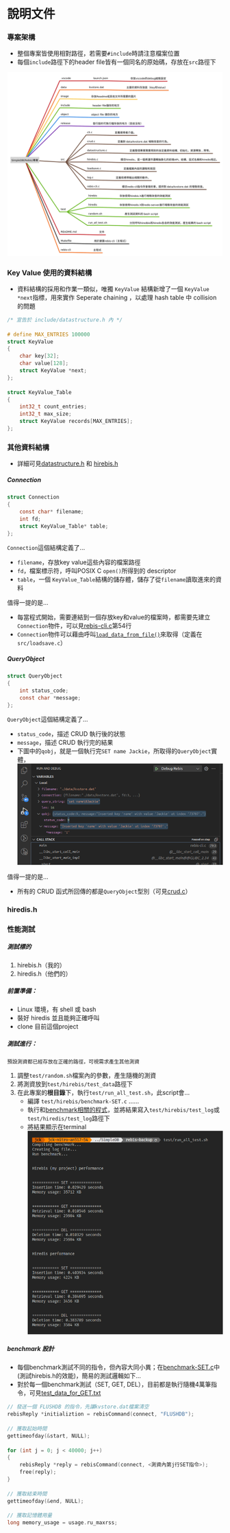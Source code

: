 # 說明文件

### 專案架構
- 整個專案皆使用相對路徑，若需要`#include`時請注意檔案位置
- 每個`include`路徑下的header file皆有一個同名的原始碼，存放在`src`路徑下

![](./image/structure.svg)

### Key Value 使用的資料結構
- 資料結構的採用和作業一類似，唯獨 `KeyValue` 結構新增了一個 `KeyValue *next`指標，用來實作 Seperate chaining ，以處理 hash table 中 collision 的問題

```C
/* 宣告於 include/datastructure.h 內 */

# define MAX_ENTRIES 100000
struct KeyValue
{
	char key[32];
	char value[128];
	struct KeyValue *next;
};

struct KeyValue_Table
{
	int32_t count_entries;
	int32_t max_size;
	struct KeyValue records[MAX_ENTRIES];
};
```

### 其他資料結構
* 詳細可見[datastructure.h](./include/datastructure.h) 和 [hirebis.h](./include/hirebis.h)
##### Connection
```C
struct Connection
{
	const char* filename;
	int fd;
	struct KeyValue_Table* table;	
};
```
`Connection`這個結構定義了...
- `filename`，存放key value這些內容的檔案路徑
- `fd`，檔案標示符，呼叫POSIX C `open()`所得到的 descriptor
- `table`，一個 `KeyValue_Table`結構的儲存體，儲存了從`filename`讀取進來的資料

值得一提的是...
- 每當程式開始，需要連結到一個存放key和value的檔案時，都需要先建立`Connection`物件，可以見[rebis-cli.c](./src/rebis-cli.c)第54行
- `Connection`物件可以藉由呼叫[`load_data_from_file()`](./include/loadsave.h)來取得（定義在`src/loadsave.c`）

##### QueryObject
```C
struct QueryObject
{
	int status_code;
	const char *message;
};
```
`QueryObject`這個結構定義了...
- `status_code`，描述 CRUD 執行後的狀態
- `message`，描述 CRUD 執行完的結果
- 下圖中的`qobj`，就是一個執行完`SET name Jackie`，所取得的`QueryObject`實體，
![](./image/qobj.png)

值得一提的是...
- 所有的 CRUD 函式所回傳的都是`QueryObject`型別（可見[crud.c](./src/crud.c)）

### hiredis.h


### 性能測試

##### 測試標的
1. hirebis.h（我的）
2. hiredis.h（他們的）

##### 前置準備：
- Linux 環境，有 shell 或 bash
- 裝好 hiredis 並且能夠正確呼叫
- clone 目前這個project

##### 測試進行：
```plain
預設測資都已經存放在正確的路徑，可視需求產生其他測資
```
1. 調整`test/random.sh`檔案內的參數，產生隨機的測資
2. 將測資放到`test/hirebis/test_data`路徑下
3. 在此專案的**根目錄**下，執行`test/run_all_test.sh`，此script會...
    - 編譯 `test/hirebis/benchmark-SET.c` ......
    - 執行和[benchmark相關的程式](./test/hirebis/benchmark-SET.c)，並將結果寫入`test/hirebis/test_log`或`test/hiredis/test_log`路徑下
    - 將結果顯示在terminal
![](./image/performance.png)

##### benchmark 設計
- 每個benchmark測試不同的指令，但內容大同小異；在[benchmark-SET.c](./test/hirebis/benchmark-SET.c)中(測試hirebis.h的效能)，簡易的測試邏輯如下...
- 對於每一個benchmark測試（SET, GET, DEL），目前都是執行隨機4萬筆指令，可見[test_data_for_GET.txt](./test/hirebis/test_data/test_data_for_GET.txt)
```C
// 發送一個 FLUSHDB 的指令，先讓kvstore.dat檔案清空
rebisReply *initializtion = rebisCommand(connect, "FLUSHDB");

// 獲取起始時間
gettimeofday(&start, NULL);

for (int j = 0; j < 40000; j++)
{   
    rebisReply *reply = rebisCommand(connect, <測資內第j行SET指令>);
    free(reply);
}

// 獲取結束時間
gettimeofday(&end, NULL);

// 獲取記憶體用量
long memory_usage = usage.ru_maxrss;
```